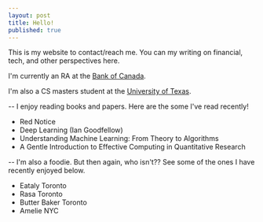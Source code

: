 ```yaml
---
layout: post
title: Hello!
published: true
---
```

This is my website to contact/reach me. You can my writing on financial, tech, and other perspectives here.

I'm currently an RA at the [Bank of Canada](https://www.bankofcanada.ca "Where I work!").

I'm also a CS masters student at the [University of Texas](https://www.bankofcanada.ca "Where I study!").

--
I enjoy reading books and papers. Here are the some I've read recently!

- Red Notice
- Deep Learning (Ian Goodfellow)
- Understanding Machine Learning: From Theory to Algorithms
- A Gentle Introduction to Effective Computing in Quantitative Research


--
I'm also a foodie. But then again, who isn't?? See some of the ones I have recently enjoyed below.

- Eataly Toronto
- Rasa Toronto
- Butter Baker Toronto
- Amelie NYC

